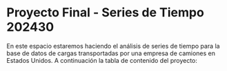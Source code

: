 # Proyecto Final - Series de Tiempo 202430

En este espacio estaremos haciendo el análisis de series de tiempo para la base de datos de cargas transportadas por una empresa de camiones en Estados Unidos. A continuación la tabla de contenido del proyecto:

```{tableofcontents}
```
